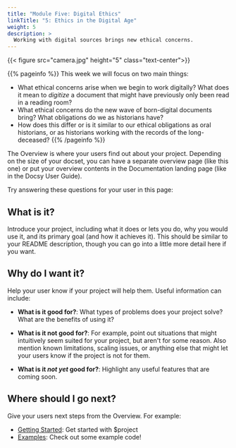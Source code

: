 ```yaml
---
title: "Module Five: Digital Ethics"
linkTitle: "5: Ethics in the Digital Age"
weight: 5
description: >
  Working with digital sources brings new ethical concerns.
---
```


{{< figure src="camera.jpg" height="5" class="text-center">}}

{{% pageinfo %}}
This week we will focus on two main things:

* What ethical concerns arise when we begin to work digitally? What does it mean to _digitize_ a document that might have previously only been read in a reading room?
* What ethical concerns do the new wave of born-digital documents bring? What obligations do we as historians have?
* How does this differ or is it similar to our ethical obligations as oral historians, or as historians working with the records of the long-deceased?
{{% /pageinfo %}}


The Overview is where your users find out about your project. Depending on the size of your docset, you can have a separate overview page (like this one) or put your overview contents in the Documentation landing page (like in the Docsy User Guide). 

Try answering these questions for your user in this page:

## What is it?

Introduce your project, including what it does or lets you do, why you would use it, and its primary goal (and how it achieves it). This should be similar to your README description, though you can go into a little more detail here if you want.

## Why do I want it?

Help your user know if your project will help them. Useful information can include: 

* **What is it good for?**: What types of problems does your project solve? What are the benefits of using it?

* **What is it not good for?**: For example, point out situations that might intuitively seem suited for your project, but aren't for some reason. Also mention known limitations, scaling issues, or anything else that might let your users know if the project is not for them.

* **What is it *not yet* good for?**: Highlight any useful features that are coming soon.

## Where should I go next?

Give your users next steps from the Overview. For example:

* [Getting Started](/getting-started/): Get started with $project
* [Examples](/examples/): Check out some example code!

